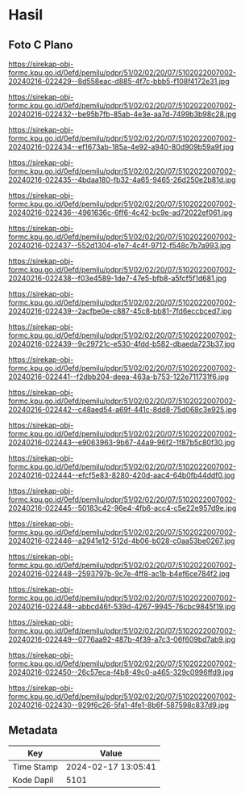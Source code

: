 # Hasil

## Foto C Plano

https://sirekap-obj-formc.kpu.go.id/0efd/pemilu/pdpr/51/02/02/20/07/5102022007002-20240216-022429--8d558eac-d885-4f7c-bbb5-f108f4172e31.jpg

https://sirekap-obj-formc.kpu.go.id/0efd/pemilu/pdpr/51/02/02/20/07/5102022007002-20240216-022432--be95b7fb-85ab-4e3e-aa7d-7499b3b98c28.jpg

https://sirekap-obj-formc.kpu.go.id/0efd/pemilu/pdpr/51/02/02/20/07/5102022007002-20240216-022434--ef1673ab-185a-4e92-a940-80d909b59a9f.jpg

https://sirekap-obj-formc.kpu.go.id/0efd/pemilu/pdpr/51/02/02/20/07/5102022007002-20240216-022435--4bdaa180-fb32-4a65-9465-26d250e2b81d.jpg

https://sirekap-obj-formc.kpu.go.id/0efd/pemilu/pdpr/51/02/02/20/07/5102022007002-20240216-022436--4961636c-6ff6-4c42-bc9e-ad72022ef061.jpg

https://sirekap-obj-formc.kpu.go.id/0efd/pemilu/pdpr/51/02/02/20/07/5102022007002-20240216-022437--552d1304-e1e7-4c4f-9712-f548c7b7a993.jpg

https://sirekap-obj-formc.kpu.go.id/0efd/pemilu/pdpr/51/02/02/20/07/5102022007002-20240216-022438--f03e4589-1de7-47e5-bfb8-a5fcf5f1d681.jpg

https://sirekap-obj-formc.kpu.go.id/0efd/pemilu/pdpr/51/02/02/20/07/5102022007002-20240216-022439--2acfbe0e-c887-45c8-bb81-7fd6eccbced7.jpg

https://sirekap-obj-formc.kpu.go.id/0efd/pemilu/pdpr/51/02/02/20/07/5102022007002-20240216-022439--9c29721c-e530-4fdd-b582-dbaeda723b37.jpg

https://sirekap-obj-formc.kpu.go.id/0efd/pemilu/pdpr/51/02/02/20/07/5102022007002-20240216-022441--f2dbb204-deea-463a-b753-122e711731f6.jpg

https://sirekap-obj-formc.kpu.go.id/0efd/pemilu/pdpr/51/02/02/20/07/5102022007002-20240216-022442--c48aed54-a69f-441c-8dd8-75d068c3e925.jpg

https://sirekap-obj-formc.kpu.go.id/0efd/pemilu/pdpr/51/02/02/20/07/5102022007002-20240216-022443--e9063963-9b67-44a9-96f2-1f87b5c80f30.jpg

https://sirekap-obj-formc.kpu.go.id/0efd/pemilu/pdpr/51/02/02/20/07/5102022007002-20240216-022444--efcf5e83-8280-420d-aac4-64b0fb44ddf0.jpg

https://sirekap-obj-formc.kpu.go.id/0efd/pemilu/pdpr/51/02/02/20/07/5102022007002-20240216-022445--50183c42-96e4-4fb6-acc4-c5e22e957d9e.jpg

https://sirekap-obj-formc.kpu.go.id/0efd/pemilu/pdpr/51/02/02/20/07/5102022007002-20240216-022446--a2941e12-512d-4b06-b028-c0aa53be0267.jpg

https://sirekap-obj-formc.kpu.go.id/0efd/pemilu/pdpr/51/02/02/20/07/5102022007002-20240216-022448--2593797b-9c7e-4ff8-ac1b-b4ef6ce784f2.jpg

https://sirekap-obj-formc.kpu.go.id/0efd/pemilu/pdpr/51/02/02/20/07/5102022007002-20240216-022448--abbcd46f-539d-4267-9945-76cbc9845f19.jpg

https://sirekap-obj-formc.kpu.go.id/0efd/pemilu/pdpr/51/02/02/20/07/5102022007002-20240216-022449--0776aa92-487b-4f39-a7c3-06f609bd7ab9.jpg

https://sirekap-obj-formc.kpu.go.id/0efd/pemilu/pdpr/51/02/02/20/07/5102022007002-20240216-022450--26c57eca-f4b8-49c0-a465-329c0996ffd9.jpg

https://sirekap-obj-formc.kpu.go.id/0efd/pemilu/pdpr/51/02/02/20/07/5102022007002-20240216-022430--929f6c26-5fa1-4fe1-8b6f-587598c837d9.jpg


## Metadata

| Key        | Value               |
| ---------- | ------------------- |
| Time Stamp | 2024-02-17 13:05:41 |
| Kode Dapil | 5101                |



